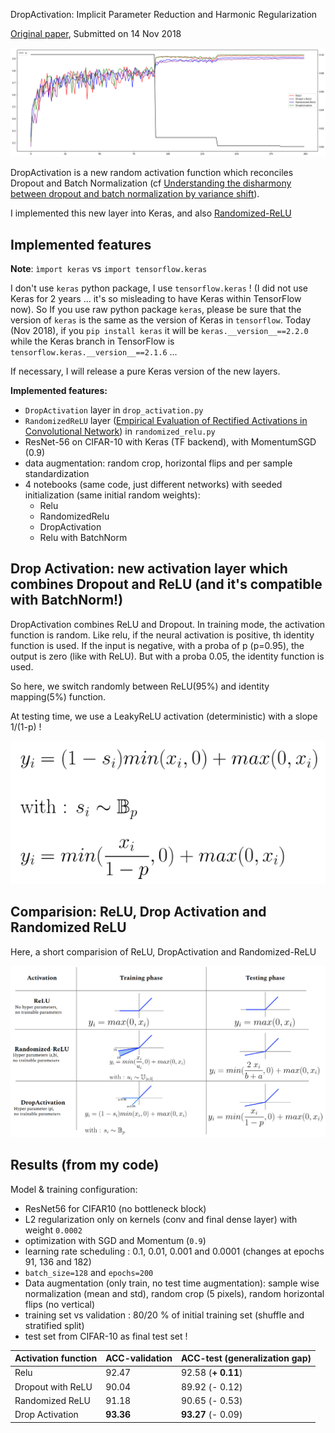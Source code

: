 
DropActivation: Implicit Parameter Reduction and Harmonic Regularization


[Original paper](https://arxiv.org/abs/1811.05850), Submitted on 14 Nov 2018

![intro](https://github.com/jguillaumin/drop_activation_tf/raw/master/images/plot_acc.png)


DropActivation is a new random activation function which reconciles Dropout and Batch Normalization (cf [Understanding the
disharmony between dropout and batch normalization by variance shift](https://arxiv.org/abs/1801.05134)). 

I implemented this new layer into Keras, and also [Randomized-ReLU]((https://arxiv.org/abs/1505.00853))


## Implemented features

**Note**: `ìmport keras` vs `import tensorflow.keras` 

I don't use `keras` python package, I use `tensorflow.keras` ! 
(I did not use Keras for 2 years ... it's so misleading to have Keras within TensorFlow now). 
So If you use raw python package `keras`, please be sure that the version of `keras` is the same as the version of Keras
in `tensorflow`. Today (Nov 2018), if you `pip install keras` it will be `keras.__version__==2.2.0` while the Keras branch in TensorFlow
is `tensorflow.keras.__version__==2.1.6` ...

If necessary, I will release a pure Keras version of the new layers.



**Implemented features:**

- `DropActivation` layer in `drop_activation.py`
- `RandomizedReLU` layer ([Empirical Evaluation of Rectified Activations in Convolutional Network](https://arxiv.org/abs/1505.00853)) in `randomized_relu.py`
- ResNet-56 on CIFAR-10 with Keras (TF backend), with MomentumSGD (0.9)
- data augmentation: random crop, horizontal flips and per sample standardization
- 4 notebooks (same code, just different networks) with seeded initialization (same initial random weights):
    - Relu
    - RandomizedRelu
    - DropActivation 
    - Relu with BatchNorm


## Drop Activation: new activation layer which combines Dropout and ReLU (and it's compatible with BatchNorm!)

DropActivation combines ReLU and Dropout. 
In training mode, the activation function is random. Like relu, if the neural activation is positive, th identity function is used. 
If the input is negative, with a proba of p (p=0.95), the output is zero (like with ReLU). But with a proba 0.05,
the identity function is used.

So here, we switch randomly between ReLU(95%) and identity mapping(5%) function. 

At testing time, we use a LeakyReLU activation (deterministic) with a slope 1/(1-p) ! 


![formula](https://github.com/jguillaumin/drop_activation_tf/raw/master/images/formula.png)

## Comparision: ReLU, Drop Activation and Randomized ReLU

Here, a short comparision of ReLU, DropActivation and Randomized-ReLU

![table](https://github.com/jguillaumin/drop_activation_tf/raw/master/images/table.png)


## Results (from my code)

Model & training configuration:
- ResNet56 for CIFAR10 (no bottleneck block)
- L2 regularization only on kernels (conv and final dense layer) with weight `0.0002`
- optimization with SGD and Momentum (`0.9`)
- learning rate scheduling : 0.1, 0.01, 0.001 and 0.0001 (changes at epochs 91, 136 and 182)
- `batch_size=128` and `epochs=200`
- Data augmentation (only train, no test time augmentation): sample wise normalization (mean and std), 
    random crop (5 pixels), random horizontal flips (no vertical)
- training set vs validation : 80/20 % of initial training set (shuffle and stratified split)
- test set from CIFAR-10 as final test set !


Activation function | ACC-validation | ACC-test (generalization gap)
------------------- | ---------------- | ----------
Relu | 92.47 | 92.58 (**+ 0.11**)
Dropout with ReLU | 90.04 | 89.92 (- 0.12)
Randomized ReLU | 91.18 | 90.65 (- 0.53)
Drop Activation | **93.36** | **93.27** (- 0.09) 

